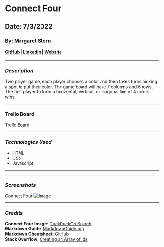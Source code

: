 # Connect Four

## Date: 7/3/2022

### By: Margaret Stern

#### [GitHub](https://github.com/mirarifka) | [LinkedIn](https://www.linkedin.com/in/margaret-stern-3a7a5983/) | [Website](https://www.instagram.com/m____r____s_/)

---

### **_Description_**

Two player game, each player chooses a color and then takes turns picking a spot to put their color. The game board will have 7 columns and 6 rows. The first player to form a horizontal, vertical, or diagonal line of 4 colors wins.

---

### Trello Board

[Trello Board](https://trello.com/invite/b/YXOUTCTr/7b2048f3d5b809f6719bdb8a263f15af/margarets-project-connect-4)

---

### **_Technologies Used_**

- HTML
- CSS
- Javascript

---

---

### **_Screenshots_**

Connect Four
![Image](https://external-content.duckduckgo.com/iu/?u=http%3A%2F%2Fwww.boardgamesmessiah.com%2Fwp-content%2Fuploads%2F2014%2F09%2F81iqHu8134L._SL1500_.jpg&f=1&nofb=1)

---

### **_Credits_**

**Connect Four Image**: [DuckDuckGo Search](https://duckduckgo.com/)  
**Markdown Guide**: [MarkdownGuide.org](https://www.markdownguide.org/cheat-sheet/)  
**Markdown Cheatsheet**: [GitHub](https://github.com/adam-p/markdown-here/wiki/Markdown-Cheatsheet)  
**Stack Overflow**: [Creating an Array of Ids](https://stackoverflow.com/questions/42889493/creating-an-array-of-ids)
